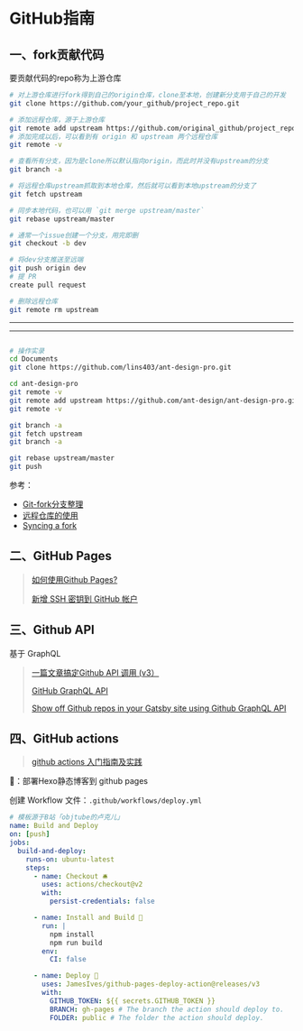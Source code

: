 # GitHub指南

## 一、fork贡献代码

要贡献代码的repo称为上游仓库

```sh
# 对上游仓库进行fork得到自己的origin仓库，clone至本地，创建新分支用于自己的开发
git clone https://github.com/your_github/project_repo.git

# 添加远程仓库，源于上游仓库
git remote add upstream https://github.com/original_github/project_repo.git
# 添加完成以后，可以看到有 origin 和 upstream 两个远程仓库
git remote -v

# 查看所有分支，因为是clone所以默认指向origin，而此时并没有upstream的分支
git branch -a

# 将远程仓库upstream抓取到本地仓库，然后就可以看到本地upstream的分支了
git fetch upstream

# 同步本地代码，也可以用 `git merge upstream/master`
git rebase upstream/master

# 通常一个issue创建一个分支，用完即删
git checkout -b dev

# 将dev分支推送至远端
git push origin dev
# 提 PR
create pull request

# 删除远程仓库
git remote rm upstream
```

----

----

<img :src="$withBase('/assets/img/notes/github_fork.png')">

```sh
# 操作实录
cd Documents
git clone https://github.com/lins403/ant-design-pro.git

cd ant-design-pro
git remote -v
git remote add upstream https://github.com/ant-design/ant-design-pro.git
git remote -v

git branch -a
git fetch upstream
git branch -a

git rebase upstream/master
git push
```

参考：

- [Git-fork分支整理](https://sheltonliu.github.io/2017/12/04/git-fork-knowledge/)
- [远程仓库的使用](https://git-scm.com/book/zh/v2/Git-%E5%9F%BA%E7%A1%80-%E8%BF%9C%E7%A8%8B%E4%BB%93%E5%BA%93%E7%9A%84%E4%BD%BF%E7%94%A8)
- [Syncing a fork](https://docs.github.com/en/github/collaborating-with-pull-requests/working-with-forks/syncing-a-fork)

## 二、GitHub Pages

> [如何使用Github Pages?](https://developer.mozilla.org/zh-CN/docs/Learn/Common_questions/Using_Github_pages)
>
> [新增 SSH 密钥到 GitHub 帐户](https://docs.github.com/cn/github/authenticating-to-github/adding-a-new-ssh-key-to-your-github-account)

## 三、Github API

基于 GraphQL

> [一篇文章搞定Github API 调用 (v3）](https://segmentfault.com/a/1190000015144126)
>
> [GitHub GraphQL API](https://docs.github.com/en/graphql)
>
> [Show off Github repos in your Gatsby site using Github GraphQL API](https://dev.to/lennythedev/show-off-your-github-repos-in-your-gatsby-site-using-graphql-421l)

## 四、GitHub actions

> [github actions 入门指南及实践](https://shanyue.tech/no-vps/github-action-guide.html#快速开始)

🌰：部署Hexo静态博客到 github pages

创建 Workflow 文件：`.github/workflows/deploy.yml`

```yaml
# 模板源于B站「objtube的卢克儿」
name: Build and Deploy
on: [push]
jobs:
  build-and-deploy:
    runs-on: ubuntu-latest
    steps:
      - name: Checkout 🛎️
        uses: actions/checkout@v2 
        with:
          persist-credentials: false

      - name: Install and Build 🔧
        run: |
          npm install
          npm run build
        env:
          CI: false

      - name: Deploy 🚀
        uses: JamesIves/github-pages-deploy-action@releases/v3
        with:
          GITHUB_TOKEN: ${{ secrets.GITHUB_TOKEN }}
          BRANCH: gh-pages # The branch the action should deploy to.
          FOLDER: public # The folder the action should deploy.
```

